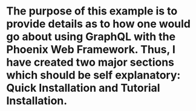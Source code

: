 # The purpose of this example is to provide details as to how one would go about using GraphQL with the Phoenix Web Framework. Thus, I have created two major sections which should be self explanatory: Quick Installation and Tutorial Installation.
